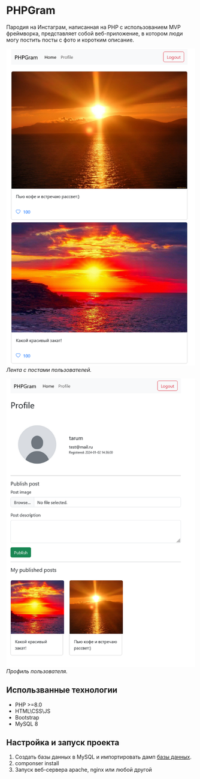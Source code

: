 # PHPGram
Пародия на Инстаграм, написанная на PHP с использованием MVP фреймворка, представляет собой веб-приложение, в котором люди могу постить посты с фото и коротким описание.

![main](/assets/img/main.png)
*Лента с постами пользователей.*

![profile](/assets/img/profile.png)
*Профиль пользователя.*

## Использванные технологии
- PHP >=8.0
- HTML\CSS\JS
- Bootstrap
- MySQL 8

## Настройка и запуск проекта
1. Создать базы данных в MySQL и импортировать дамп [базы данных](https://fikiwiki.com/uploads/posts/2022-02/1644938153_7-fikiwiki-com-p-kartinki-yami-na-dorogakh-8.jpg).
2. componser install
3. Запуск веб-сервера apache, nginx или любой другой
